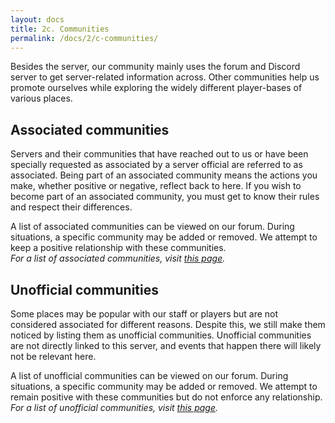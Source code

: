```yaml
---
layout: docs
title: 2c. Communities
permalink: /docs/2/c-communities/
---
```


Besides the server, our community mainly uses the forum and Discord server to get server-related information across.
Other communities help us promote ourselves while exploring the widely different player-bases of various places.

## Associated communities
Servers and their communities that have reached out to us or have been specially requested as associated by a server official are referred to as associated.
Being part of an associated community means the actions you make, whether positive or negative, reflect back to here.
If you wish to become part of an associated community, you must get to know their rules and respect their differences.

A list of associated communities can be viewed on our forum.
During situations, a specific community may be added or removed.
We attempt to keep a positive relationship with these communities.
<br>
_For a list of associated communities, visit [this page](https://shadow.ga)._

## Unofficial communities
Some places may be popular with our staff or players but are not considered associated for different reasons.
Despite this, we still make them noticed by listing them as unofficial communities.
Unofficial communities are not directly linked to this server, and events that happen there will likely not be relevant here.

A list of unofficial communities can be viewed on our forum.
During situations, a specific community may be added or removed.
We attempt to remain positive with these communities but do not enforce any relationship.
<br>
_For a list of unofficial communities, visit [this page](https://shadow.ga)._
